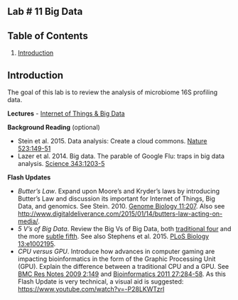 ## Lab # 11 Big Data

## Table of Contents
1. [Introduction](#intro)

<a name="intro"></a>
## Introduction

The goal of this lab is to review the analysis of microbiome 16S profiling data.

**Lectures** - [Internet of Things & Big Data](https://github.com/agmcarthur/Biochem-3BP3/blob/master/Lectures/Lecture%2010%20-%20Internet%20of%20DNA.pptx)

**Background Reading** (optional)
* Stein et al. 2015. Data analysis: Create a cloud commons. [Nature 523:149-51](https://www.ncbi.nlm.nih.gov/pubmed/?term=26156357)
* Lazer et al. 2014. Big data. The parable of Google Flu: traps in big data analysis. [Science 343:1203-5](https://www.ncbi.nlm.nih.gov/pubmed/?term=24626916)

**Flash Updates**
* *Butter’s Law*. Expand upon Moore’s and Kryder’s laws by introducing Butter’s Law and discussion its important for Internet of Things, Big Data, and genomics. See Stein. 2010. [Genome Biology 11:207](https://www.ncbi.nlm.nih.gov/pubmed/?term=20441614). Also see http://www.digitaldeliverance.com/2015/01/14/butters-law-acting-on-media/.
* *5 V’s of Big Data*. Review the Big Vs of Big Data, both [traditional four](http://www.ibmbigdatahub.com/infographic/extracting-business-value-4-vs-big-data) and the more [subtle fifth](http://www.ibmbigdatahub.com/blog/why-only-one-5-vs-big-data-really-matters). See also Stephens et al. 2015. [PLoS Biology 13:e1002195](https://www.ncbi.nlm.nih.gov/pubmed/?term=26151137).
* *CPU versus GPU*. Introduce how advances in computer gaming are impacting bioinformatics in the form of the Graphic Processing Unit (GPU). Explain the difference between a traditional CPU and a GPU. See [BMC Res Notes 2009 2:149](https://www.ncbi.nlm.nih.gov/pubmed/?term=19630950) and [Bioinformatics 2011 27:284-58](https://www.ncbi.nlm.nih.gov/pubmed/?term=21115438). As this Flash Update is very technical, a visual aid is suggested: https://www.youtube.com/watch?v=-P28LKWTzrI

